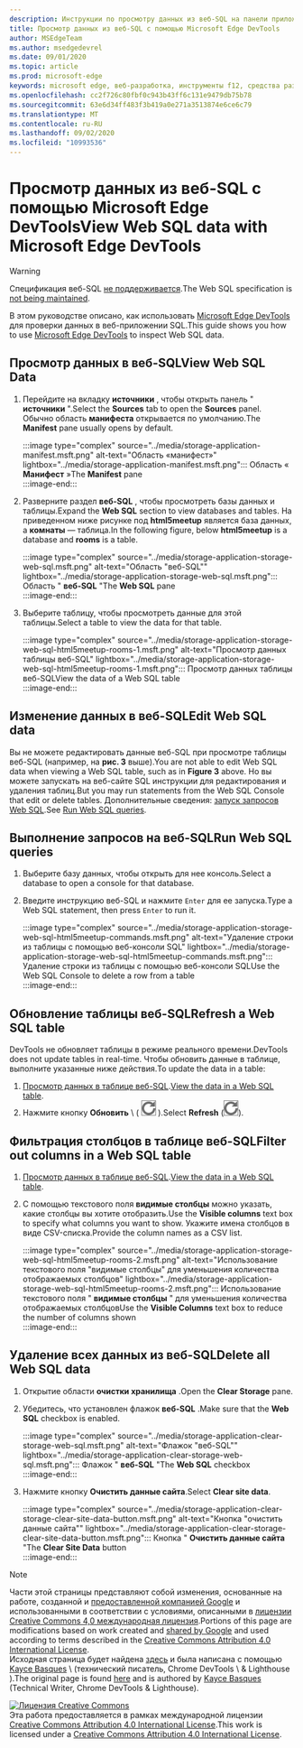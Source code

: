 ```yaml
---
description: Инструкции по просмотру данных из веб-SQL на панели приложения Microsoft Edge DevTools.
title: Просмотр данных из веб-SQL с помощью Microsoft Edge DevTools
author: MSEdgeTeam
ms.author: msedgedevrel
ms.date: 09/01/2020
ms.topic: article
ms.prod: microsoft-edge
keywords: microsoft edge, веб-разработка, инструменты f12, средства разработчика
ms.openlocfilehash: cc2f726c80fbf0c943b43ff6c131e9479db75b78
ms.sourcegitcommit: 63e6d34ff483f3b419a0e271a3513874e6ce6c79
ms.translationtype: MT
ms.contentlocale: ru-RU
ms.lasthandoff: 09/02/2020
ms.locfileid: "10993536"
---
```

<!-- Copyright Kayce Basques 

   Licensed under the Apache License, Version 2.0 (the "License");
   you may not use this file except in compliance with the License.
   You may obtain a copy of the License at

       https://www.apache.org/licenses/LICENSE-2.0

   Unless required by applicable law or agreed to in writing, software
   distributed under the License is distributed on an "AS IS" BASIS,
   WITHOUT WARRANTIES OR CONDITIONS OF ANY KIND, either express or implied.
   See the License for the specific language governing permissions and
   limitations under the License.  -->





# <span data-ttu-id="ccd0c-104">Просмотр данных из веб-SQL с помощью Microsoft Edge DevTools</span><span class="sxs-lookup"><span data-stu-id="ccd0c-104">View Web SQL data with Microsoft Edge DevTools</span></span>   



> [!WARNING]
> <span data-ttu-id="ccd0c-105">Спецификация веб-SQL [не поддерживается][W3CWebSQLStatus].</span><span class="sxs-lookup"><span data-stu-id="ccd0c-105">The Web SQL specification is [not being maintained][W3CWebSQLStatus].</span></span>  

<span data-ttu-id="ccd0c-106">В этом руководстве описано, как использовать [Microsoft Edge DevTools][MicrosoftEdgeDevTools] для проверки данных в веб-приложении SQL.</span><span class="sxs-lookup"><span data-stu-id="ccd0c-106">This guide shows you how to use [Microsoft Edge DevTools][MicrosoftEdgeDevTools] to inspect Web SQL data.</span></span>  

## <span data-ttu-id="ccd0c-107">Просмотр данных в веб-SQL</span><span class="sxs-lookup"><span data-stu-id="ccd0c-107">View Web SQL Data</span></span>   

1.  <span data-ttu-id="ccd0c-108">Перейдите на вкладку **источники** , чтобы открыть панель " **источники** ".</span><span class="sxs-lookup"><span data-stu-id="ccd0c-108">Select the **Sources** tab to open the **Sources** panel.</span></span>  <span data-ttu-id="ccd0c-109">Обычно область **манифеста** открывается по умолчанию.</span><span class="sxs-lookup"><span data-stu-id="ccd0c-109">The **Manifest** pane usually opens by default.</span></span>  
    
    :::image type="complex" source="../media/storage-application-manifest.msft.png" alt-text="Область «манифест»" lightbox="../media/storage-application-manifest.msft.png":::
       <span data-ttu-id="ccd0c-111">Область « **Манифест** »</span><span class="sxs-lookup"><span data-stu-id="ccd0c-111">The **Manifest** pane</span></span>  
    :::image-end:::  
    
1.  <span data-ttu-id="ccd0c-112">Разверните раздел **веб-SQL** , чтобы просмотреть базы данных и таблицы.</span><span class="sxs-lookup"><span data-stu-id="ccd0c-112">Expand the **Web SQL** section to view databases and tables.</span></span>  <span data-ttu-id="ccd0c-113">На приведенном ниже рисунке под **html5meetup** является база данных, а **комнаты** — таблица.</span><span class="sxs-lookup"><span data-stu-id="ccd0c-113">In the following figure, below **html5meetup** is a database and **rooms** is a table.</span></span>  
    
    :::image type="complex" source="../media/storage-application-storage-web-sql.msft.png" alt-text="Область "веб-SQL"" lightbox="../media/storage-application-storage-web-sql.msft.png":::
       <span data-ttu-id="ccd0c-115">Область " **веб-SQL** "</span><span class="sxs-lookup"><span data-stu-id="ccd0c-115">The **Web SQL** pane</span></span>  
    :::image-end:::  
    
1.  <span data-ttu-id="ccd0c-116">Выберите таблицу, чтобы просмотреть данные для этой таблицы.</span><span class="sxs-lookup"><span data-stu-id="ccd0c-116">Select a table to view the data for that table.</span></span>  
    
    :::image type="complex" source="../media/storage-application-storage-web-sql-html5meetup-rooms-1.msft.png" alt-text="Просмотр данных таблицы веб-SQL" lightbox="../media/storage-application-storage-web-sql-html5meetup-rooms-1.msft.png":::
       <span data-ttu-id="ccd0c-118">Просмотр данных таблицы веб-SQL</span><span class="sxs-lookup"><span data-stu-id="ccd0c-118">View the data of a Web SQL table</span></span>  
    :::image-end:::  
    
## <span data-ttu-id="ccd0c-119">Изменение данных в веб-SQL</span><span class="sxs-lookup"><span data-stu-id="ccd0c-119">Edit Web SQL data</span></span>   

<span data-ttu-id="ccd0c-120">Вы не можете редактировать данные веб-SQL при просмотре таблицы веб-SQL (например, на **рис. 3** выше).</span><span class="sxs-lookup"><span data-stu-id="ccd0c-120">You are not able to edit Web SQL data when viewing a Web SQL table, such as in **Figure 3** above.</span></span>  <span data-ttu-id="ccd0c-121">Но вы можете запускать на веб-сайте SQL инструкции для редактирования и удаления таблиц.</span><span class="sxs-lookup"><span data-stu-id="ccd0c-121">But you may run statements from the Web SQL Console that edit or delete tables.</span></span>  <span data-ttu-id="ccd0c-122">Дополнительные сведения: [запуск запросов Web SQL](#run-web-sql-queries).</span><span class="sxs-lookup"><span data-stu-id="ccd0c-122">See [Run Web SQL queries](#run-web-sql-queries).</span></span>  

## <span data-ttu-id="ccd0c-123">Выполнение запросов на веб-SQL</span><span class="sxs-lookup"><span data-stu-id="ccd0c-123">Run Web SQL queries</span></span>   

1.  <span data-ttu-id="ccd0c-124">Выберите базу данных, чтобы открыть для нее консоль.</span><span class="sxs-lookup"><span data-stu-id="ccd0c-124">Select a database to open a console for that database.</span></span>  
1.  <span data-ttu-id="ccd0c-125">Введите инструкцию веб-SQL и нажмите `Enter` для ее запуска.</span><span class="sxs-lookup"><span data-stu-id="ccd0c-125">Type a Web SQL statement, then press `Enter` to run it.</span></span>  
    
    :::image type="complex" source="../media/storage-application-storage-web-sql-html5meetup-commands.msft.png" alt-text="Удаление строки из таблицы с помощью веб-консоли SQL" lightbox="../media/storage-application-storage-web-sql-html5meetup-commands.msft.png":::
       <span data-ttu-id="ccd0c-127">Удаление строки из таблицы с помощью веб-консоли SQL</span><span class="sxs-lookup"><span data-stu-id="ccd0c-127">Use the Web SQL Console to delete a row from a table</span></span>  
    :::image-end:::  
    
## <span data-ttu-id="ccd0c-128">Обновление таблицы веб-SQL</span><span class="sxs-lookup"><span data-stu-id="ccd0c-128">Refresh a Web SQL table</span></span>   

<span data-ttu-id="ccd0c-129">DevTools не обновляет таблицы в режиме реального времени.</span><span class="sxs-lookup"><span data-stu-id="ccd0c-129">DevTools does not update tables in real-time.</span></span>  <span data-ttu-id="ccd0c-130">Чтобы обновить данные в таблице, выполните указанные ниже действия.</span><span class="sxs-lookup"><span data-stu-id="ccd0c-130">To update the data in a table:</span></span>  

1.  <span data-ttu-id="ccd0c-131">[Просмотр данных в таблице веб-SQL](#view-web-sql-data).</span><span class="sxs-lookup"><span data-stu-id="ccd0c-131">[View the data in a Web SQL table](#view-web-sql-data).</span></span>  
1.  <span data-ttu-id="ccd0c-132">Нажмите кнопку **Обновить** \ ( ![ обновить ][ImageRefreshIcon] \).</span><span class="sxs-lookup"><span data-stu-id="ccd0c-132">Select **Refresh** \(![Refresh][ImageRefreshIcon]\).</span></span>  
    
## <span data-ttu-id="ccd0c-133">Фильтрация столбцов в таблице веб-SQL</span><span class="sxs-lookup"><span data-stu-id="ccd0c-133">Filter out columns in a Web SQL table</span></span>   

1.  <span data-ttu-id="ccd0c-134">[Просмотр данных в таблице веб-SQL](#view-web-sql-data).</span><span class="sxs-lookup"><span data-stu-id="ccd0c-134">[View the data in a Web SQL table](#view-web-sql-data).</span></span>  
1.  <span data-ttu-id="ccd0c-135">С помощью текстового поля **видимые столбцы** можно указать, какие столбцы вы хотите отобразить.</span><span class="sxs-lookup"><span data-stu-id="ccd0c-135">Use the **Visible columns** text box to specify what columns you want to show.</span></span>  <span data-ttu-id="ccd0c-136">Укажите имена столбцов в виде CSV-списка.</span><span class="sxs-lookup"><span data-stu-id="ccd0c-136">Provide the column names as a CSV list.</span></span>  
    
    :::image type="complex" source="../media/storage-application-storage-web-sql-html5meetup-rooms-2.msft.png" alt-text="Использование текстового поля "видимые столбцы" для уменьшения количества отображаемых столбцов" lightbox="../media/storage-application-storage-web-sql-html5meetup-rooms-2.msft.png":::
       <span data-ttu-id="ccd0c-138">Использование текстового поля " **видимые столбцы** " для уменьшения количества отображаемых столбцов</span><span class="sxs-lookup"><span data-stu-id="ccd0c-138">Use the **Visible Columns** text box to reduce the number of columns shown</span></span>  
    :::image-end:::  
    
## <span data-ttu-id="ccd0c-139">Удаление всех данных из веб-SQL</span><span class="sxs-lookup"><span data-stu-id="ccd0c-139">Delete all Web SQL data</span></span>   

1.  <span data-ttu-id="ccd0c-140">Открытие области **очистки хранилища** .</span><span class="sxs-lookup"><span data-stu-id="ccd0c-140">Open the **Clear Storage** pane.</span></span>  
1.  <span data-ttu-id="ccd0c-141">Убедитесь, что установлен флажок **веб-SQL** .</span><span class="sxs-lookup"><span data-stu-id="ccd0c-141">Make sure that the **Web SQL** checkbox is enabled.</span></span>  
    
    :::image type="complex" source="../media/storage-application-clear-storage-web-sql.msft.png" alt-text="Флажок "веб-SQL"" lightbox="../media/storage-application-clear-storage-web-sql.msft.png":::
       <span data-ttu-id="ccd0c-143">Флажок " **веб-SQL** "</span><span class="sxs-lookup"><span data-stu-id="ccd0c-143">The **Web SQL** checkbox</span></span>  
    :::image-end:::  
    
1.  <span data-ttu-id="ccd0c-144">Нажмите кнопку **Очистить данные сайта**.</span><span class="sxs-lookup"><span data-stu-id="ccd0c-144">Select **Clear site data**.</span></span>  
    
    :::image type="complex" source="../media/storage-application-clear-storage-clear-site-data-button.msft.png" alt-text="Кнопка "очистить данные сайта"" lightbox="../media/storage-application-clear-storage-clear-site-data-button.msft.png":::
       <span data-ttu-id="ccd0c-146">Кнопка " **Очистить данные сайта** "</span><span class="sxs-lookup"><span data-stu-id="ccd0c-146">The **Clear Site Data** button</span></span>  
    :::image-end:::  
    
<!--  
 


-->  

<!-- image links -->  

[ImageRefreshIcon]: ../media/refresh-icon.msft.png  

<!-- links -->  

[MicrosoftEdgeDevTools]: ../../devtools-guide-chromium.md "Инструменты разработчика Microsoft EDGE (Chromium) | Документы Microsoft"  

[W3CWebSQLStatus]: https://w3.org/TR/webdatabase/#status-of-this-document "База данных веб-SQL | PNG"  

> [!NOTE]
> <span data-ttu-id="ccd0c-149">Части этой страницы представляют собой изменения, основанные на работе, созданной и [предоставленной компанией Google][GoogleSitePolicies] и использованными в соответствии с условиями, описанными в [лицензии Creative Commons 4,0 международная лицензия][CCA4IL].</span><span class="sxs-lookup"><span data-stu-id="ccd0c-149">Portions of this page are modifications based on work created and [shared by Google][GoogleSitePolicies] and used according to terms described in the [Creative Commons Attribution 4.0 International License][CCA4IL].</span></span>  
> <span data-ttu-id="ccd0c-150">Исходная страница будет найдена [здесь](https://developers.google.com/web/tools/chrome-devtools/storage/websql) и была написана с помощью [Kayce Basques][KayceBasques] \ (технический писатель, Chrome DevTools \ & Lighthouse \).</span><span class="sxs-lookup"><span data-stu-id="ccd0c-150">The original page is found [here](https://developers.google.com/web/tools/chrome-devtools/storage/websql) and is authored by [Kayce Basques][KayceBasques] \(Technical Writer, Chrome DevTools \& Lighthouse\).</span></span>  

[![Лицензия Creative Commons][CCby4Image]][CCA4IL]  
<span data-ttu-id="ccd0c-152">Эта работа предоставляется в рамках международной лицензии [Creative Commons Attribution 4.0 International License][CCA4IL].</span><span class="sxs-lookup"><span data-stu-id="ccd0c-152">This work is licensed under a [Creative Commons Attribution 4.0 International License][CCA4IL].</span></span>  

[CCA4IL]: https://creativecommons.org/licenses/by/4.0  
[CCby4Image]: https://i.creativecommons.org/l/by/4.0/88x31.png  
[GoogleSitePolicies]: https://developers.google.com/terms/site-policies  
[KayceBasques]: https://developers.google.com/web/resources/contributors/kaycebasques  
